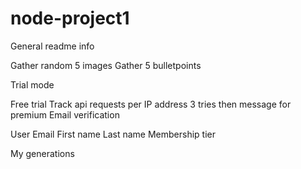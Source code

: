 # node-project1

General readme info

Gather random 5 images
Gather 5 bulletpoints

Trial mode

Free trial
Track api requests per IP address
3 tries then message for premium
Email verification

User
Email
First name
Last name
Membership tier

My generations
